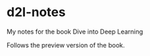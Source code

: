 # d2l-notes
My notes for the book Dive into Deep Learning

Follows the preview version of the book. 
